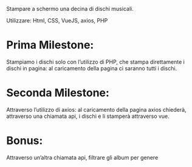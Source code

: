 Stampare a schermo una decina di dischi musicali.

Utilizzare:
Html, CSS, VueJS, axios, PHP

# Prima Milestone:
Stampiamo i dischi solo con l’utilizzo di PHP, che stampa direttamente i dischi in pagina: al caricamento della pagina ci saranno tutti i dischi.

# Seconda Milestone:
Attraverso l’utilizzo di axios:
al caricamento della pagina axios chiederà, attraverso una chiamata api, i dischi  e li stamperà attraverso vue.

# Bonus:
Attraverso un’altra chiamata api, filtrare gli album per genere